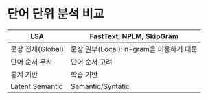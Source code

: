 # 단어 단위 분석 비교

| LSA               | FastText, NPLM, SkipGram                 |
| ----------------- | ---------------------------------------- |
| 문장 전체(Global) | 문장 일부(Local): n-gram을 이용하기 때문 |
| 단어 순서 무시    | 단어 순서 고려                           |
| 통계 기반         | 학습 기반                                |
| Latent Semantic   | Semantic/Syntatic                        |

